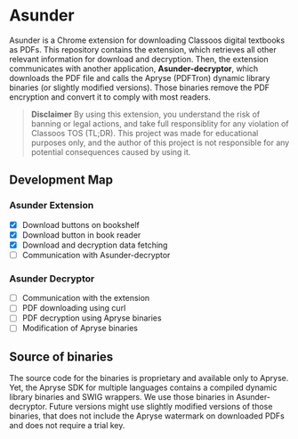 # Asunder

Asunder is a Chrome extension for downloading Classoos digital textbooks as PDFs.
This repository contains the extension, which retrieves all other relevant information for
download and decryption. Then, the extension communicates with another application,
**Asunder-decryptor**, which downloads the PDF file and calls the Apryse (PDFTron) dynamic
library binaries (or slightly modified versions). Those binaries remove the PDF
encryption and convert it to comply with most readers.

> **Disclaimer**
> By using this extension, you understand the risk of banning or legal actions, and take full
> responsiblity for any violation of Classoos TOS (TL;DR). This project was made for educational
> purposes only, and the author of this project is not responsible for any potential consequences
> caused by using it.

## Development Map
### Asunder Extension
- [x] Download buttons on bookshelf
- [x] Download button in book reader
- [x] Download and decryption data fetching
- [ ] Communication with Asunder-decryptor

### Asunder Decryptor
- [ ] Communication with the extension
- [ ] PDF downloading using curl
- [ ] PDF decryption using Apryse binaries
- [ ] Modification of Apryse binaries

## Source of binaries
The source code for the binaries is proprietary and available only to Apryse.
Yet, the Apryse SDK for multiple languages contains a compiled dynamic library
binaries and SWIG wrappers. We use those binaries in Asunder-decryptor.
Future versions might use slightly modified versions of those binaries, that
does not include the Apryse watermark on downloaded PDFs and does not
require a trial key.

